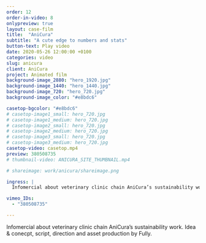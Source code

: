 ```yaml
---
order: 12
order-in-video: 8
onlypreview: true
layout: case-film
title:  "AniCura"
subtitle: "A cute edge to numbers and stats"
button-text: Play video
date: 2020-05-26 12:00:00 +0100
categories: video
slug: anicura
client: AniCura
project: Animated film
background-image_2880: "hero_1920.jpg"
background-image_1440: "hero_1440.jpg"
background-image_720: "hero_720.jpg"
background-image_color: "#e8bdc6"

casetop-bgcolor: "#e8bdc6"
# casetop-image1_small: hero_720.jpg
# casetop-image1_medium: hero_720.jpg
# casetop-image2_small: hero_720.jpg
# casetop-image2_medium: hero_720.jpg
# casetop-image3_small: hero_720.jpg
# casetop-image3_medium: hero_720.jpg
casetop-video: casetop.mp4
preview: 380508735
# thumbnail-video: ANICURA_SITE_THUMBNAIL.mp4

# shareimage: work/anicura/shareimage.png

ingress: |
  Infomercial about veterinary clinic chain AniCura’s sustainability work. Idea & conecpt, script, direction and asset production by Fully.

vimeo_IDs: 
  - "380508735"

---
```

Infomercial about veterinary clinic chain AniCura’s sustainability work. Idea & conecpt, script, direction and asset production by Fully.
